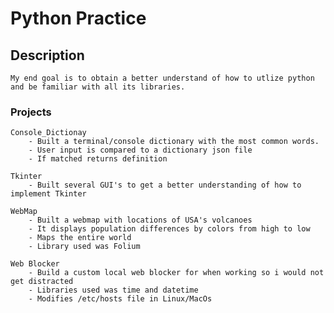 # Python Practice 

## Description 
    My end goal is to obtain a better understand of how to utlize python and be familiar with all its libraries. 
    
### Projects 
    Console_Dictionay 
        - Built a terminal/console dictionary with the most common words. 
        - User input is compared to a dictionary json file 
        - If matched returns definition 
        
    Tkinter 
        - Built several GUI's to get a better understanding of how to implement Tkinter
        
    WebMap 
        - Built a webmap with locations of USA's volcanoes
        - It displays population differences by colors from high to low 
        - Maps the entire world
        - Library used was Folium 
        
    Web Blocker 
        - Build a custom local web blocker for when working so i would not get distracted
        - Libraries used was time and datetime 
        - Modifies /etc/hosts file in Linux/MacOs 
    
    